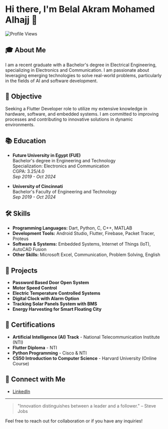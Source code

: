 # Hi there, I'm Belal Akram Mohamed Alhajj 👋

![Profile Views](https://komarev.com/ghpvc/?username=belalakram&color=blue)

## 🎓 About Me
I am a recent graduate with a Bachelor's degree in Electrical Engineering, specializing in Electronics and Communication. I am passionate about leveraging emerging technologies to solve real-world problems, particularly in the fields of AI and software development.

## 💼 Objective
Seeking a Flutter Developer role to utilize my extensive knowledge in hardware, software, and embedded systems. I am committed to improving processes and contributing to innovative solutions in dynamic environments.

## 📚 Education
- **Future University in Egypt (FUE)**  
  Bachelor's degree in Engineering and Technology  
  Specialization: Electronics and Communication  
  CGPA: 3.25/4.0  
  _Sep 2019 - Oct 2024_

- **University of Cincinnati**  
  Bachelor's Faculty of Engineering and Technology  
  _Sep 2019 - Oct 2024_

## 🛠️ Skills
- **Programming Languages:** Dart, Python, C, C++, MATLAB
- **Development Tools:** Android Studio, Flutter, Firebase, Packet Tracer, Proteus
- **Software & Systems:** Embedded Systems, Internet of Things (IoT), AutoCAD Fusion
- **Other Skills:** Microsoft Excel, Communication, Problem Solving, English

## 🔧 Projects
- **Password Based Door Open System**
- **Motor Speed Control**
- **Electric Temperature Controlled Systems**
- **Digital Clock with Alarm Option**
- **Tracking Solar Panels System with BMS**
- **Energy Harvesting for Smart Floating City**

## 📜 Certifications
- **Artificial Intelligence (AI) Track** - National Telecommunication Institute (NTI)
- **Flutter Diploma** - NTI
- **Python Programming** - Cisco & NTI
- **CS50 Introduction to Computer Science** - Harvard University (Online Course)

## 🤝 Connect with Me
- [LinkedIn](https://linkedin.com/in/belal-akram-0b287a24b)


---

> "Innovation distinguishes between a leader and a follower." – Steve Jobs

Feel free to reach out for collaboration or if you have any inquiries!
